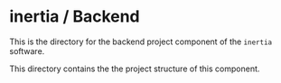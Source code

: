 # inertia / Backend

This is the directory for the backend project component of the `inertia` software.

This directory contains the the project structure of this component.
